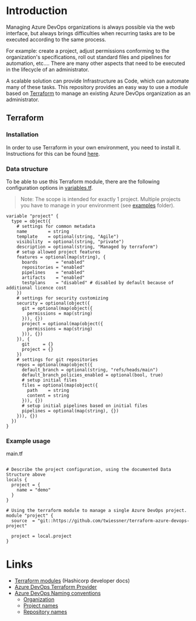 # Introduction

Managing Azure DevOps organizations is always possible via the web interface, but always brings difficulties when
recurring tasks are to be executed according to the same process.

For example: create a project, adjust permissions conforming to the organization's specifications,
roll out standard files and pipelines for automation, etc.... There are many other
aspects that need to be executed in the lifecycle of an administrator.

A scalable solution can provide Infrastructure as Code, which can automate many of these tasks.
This repository provides an easy way to use a module based on [Terraform](https://www.terraform.io) to manage an existing Azure DevOps organization
as an administrator.

## Terraform

### Installation
In order to use Terraform in your own environment, you need to install it.
Instructions for this can be found [here](https://developer.hashicorp.com/terraform/downloads).

### Data structure
To be able to use this Terraform module, there are the following configuration options in [variables.tf](./variables.tf).

> Note: The scope is intended for exactly 1 project.
> Multiple projects you have to manage in your environment (see [examples](./examples) folder).

```hcl
variable "project" {
  type = object({
    # settings for common metadata
    name        = string
    template    = optional(string, "Agile")
    visibility  = optional(string, "private")
    description = optional(string, "Managed by terraform")
    # setup allowed project features
    features = optional(map(string), {
      boards       = "enabled"
      repositories = "enabled"
      pipelines    = "enabled"
      artifacts    = "enabled"
      testplans    = "disabled" # disabled by default because of additional licence cost
    })
    # settings for security customizing
    security = optional(object({
      git = optional(map(object({
        permissions = map(string)
      })), {})
      project = optional(map(object({
        permissions = map(string)
      })), {})
    }), {
      git     = {}
      project = {}
    })
    # settings for git repositories
    repos = optional(map(object({
      default_branch = optional(string, "refs/heads/main")
      default_branch_policies_enabled = optional(bool, true)
      # setup initial files
      files = optional(map(object({
        path    = string
        content = string
      })), {})
      # setup initial pipelines based on initial files
      pipelines = optional(map(string), {})
    })), {})
  })
}
```

### Example usage

main.tf
```hcl

# Describe the project configuration, using the documented Data Structure above
locals {
  project = {
    name = "demo"
  }
}

# Using the terraform module to manage a single Azure DevOps project.
module "project" {
  source  = "git::https://github.com/twiessner/terraform-azure-devops-project"

  project = local.project
}
```

# Links

- [Terraform modules](https://developer.hashicorp.com/terraform/language/modules/develop) (Hashicorp developer docs)
- [Azure DevOps Terraform Provider](https://registry.terraform.io/providers/microsoft/azuredevops)
- [Azure DevOps Naming conventions](https://learn.microsoft.com/en-us/azure/devops/organizations/settings/naming-restrictions?view=azure-devops#project-names)
  - [Organization](https://learn.microsoft.com/en-us/azure/devops/organizations/settings/naming-restrictions?view=azure-devops#organization-names)
  - [Project names](https://learn.microsoft.com/en-us/azure/devops/organizations/settings/naming-restrictions?view=azure-devops#project-names)
  - [Repository names](https://learn.microsoft.com/en-us/azure/devops/organizations/settings/naming-restrictions?view=azure-devops#azure-repos-tfvc)
